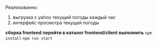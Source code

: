 Реализованно:
1) выгрузка с yahoo текущий погоды каждый час
2) интерфейс просмотра текущей погоды

**сборка frontend**
**перейти в каталог frontend/client**
**выполнить**
`npm install`
`npm run start`

